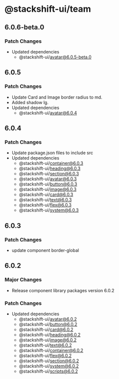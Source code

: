 # @stackshift-ui/team

## 6.0.6-beta.0

### Patch Changes

- Updated dependencies
  - @stackshift-ui/avatar@6.0.5-beta.0

## 6.0.5

### Patch Changes

- Update Card and Image border radius to md.
- Added shadow lg.
- Updated dependencies
  - @stackshift-ui/avatar@6.0.4

## 6.0.4

### Patch Changes

- Update package.json files to include src
- Updated dependencies
  - @stackshift-ui/container@6.0.3
  - @stackshift-ui/heading@6.0.3
  - @stackshift-ui/section@6.0.3
  - @stackshift-ui/avatar@6.0.3
  - @stackshift-ui/button@6.0.3
  - @stackshift-ui/image@6.0.3
  - @stackshift-ui/card@6.0.3
  - @stackshift-ui/text@6.0.3
  - @stackshift-ui/flex@6.0.3
  - @stackshift-ui/system@6.0.3

## 6.0.3

### Patch Changes

- update component border-global

## 6.0.2

### Major Changes

- Release component library packages version 6.0.2

### Patch Changes

- Updated dependencies
  - @stackshift-ui/avatar@6.0.2
  - @stackshift-ui/button@6.0.2
  - @stackshift-ui/card@6.0.2
  - @stackshift-ui/heading@6.0.2
  - @stackshift-ui/image@6.0.2
  - @stackshift-ui/text@6.0.2
  - @stackshift-ui/container@6.0.2
  - @stackshift-ui/flex@6.0.2
  - @stackshift-ui/section@6.0.2
  - @stackshift-ui/system@6.0.2
  - @stackshift-ui/scripts@6.0.2
